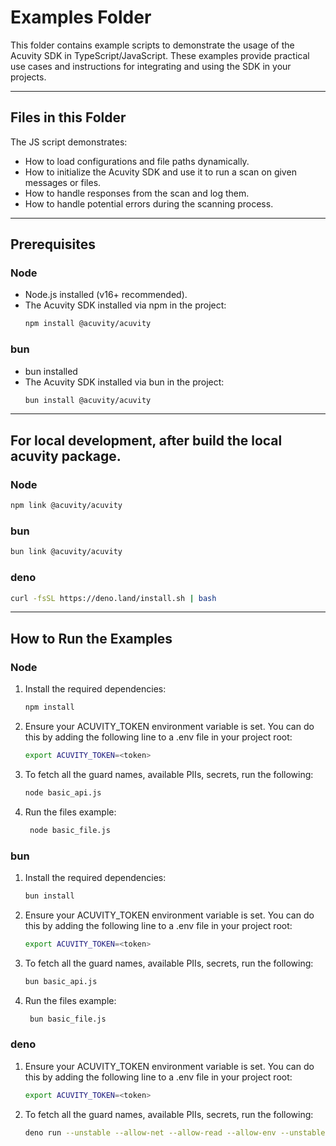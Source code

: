 # Examples Folder

This folder contains example scripts to demonstrate the usage of the Acuvity SDK in TypeScript/JavaScript. These examples provide practical use cases and instructions for integrating and using the SDK in your projects.

---

## Files in this Folder

The JS script demonstrates:
- How to load configurations and file paths dynamically.
- How to initialize the Acuvity SDK and use it to run a scan on given messages or files.
- How to handle responses from the scan and log them.
- How to handle potential errors during the scanning process.

---

## Prerequisites

### Node
- Node.js installed (v16+ recommended).
- The Acuvity SDK installed via npm in the project:
  ```bash
  npm install @acuvity/acuvity
    ```

### bun
- bun installed
- The Acuvity SDK installed via bun in the project:
  ```bash
  bun install @acuvity/acuvity
    ```

---

## For local development, after build the local acuvity package.

### Node
  ```bash
  npm link @acuvity/acuvity
  ```

### bun
  ```bash
  bun link @acuvity/acuvity
  ```

### deno
  ```bash
  curl -fsSL https://deno.land/install.sh | bash
  ```
---

## How to Run the Examples

### Node
1. Install the required dependencies:
   ```bash
   npm install
   ```
2. Ensure your ACUVITY_TOKEN environment variable is set. You can do this by adding the following line to a .env file in your project root:
    ```bash
    export ACUVITY_TOKEN=<token>
    ```
3. To fetch all the guard names, available PIIs, secrets, run the following:
    ```bash
    node basic_api.js
    ```
4. Run the files example:
    ```bash
     node basic_file.js
    ```

### bun

1. Install the required dependencies:
   ```bash
   bun install
   ```
2. Ensure your ACUVITY_TOKEN environment variable is set. You can do this by adding the following line to a .env file in your project root:
    ```bash
    export ACUVITY_TOKEN=<token>
    ```
3. To fetch all the guard names, available PIIs, secrets, run the following:
    ```bash
    bun basic_api.js
    ```
4. Run the files example:
    ```bash
     bun basic_file.js
    ```

### deno

1. Ensure your ACUVITY_TOKEN environment variable is set. You can do this by adding the following line to a .env file in your project root:
    ```bash
    export ACUVITY_TOKEN=<token>
    ```
2. To fetch all the guard names, available PIIs, secrets, run the following:
    ```bash
    deno run --unstable --allow-net --allow-read --allow-env --unstable-sloppy-imports deno_basic_file.js
    ```
